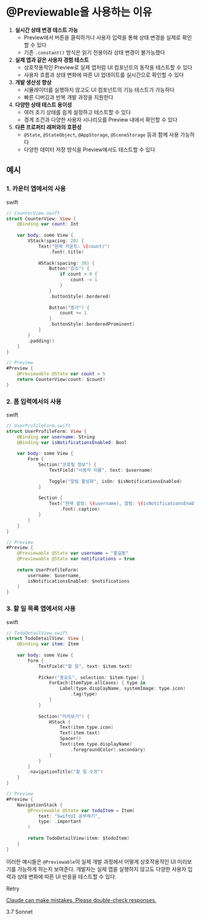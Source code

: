 # @Previewable을 사용하는 이유

1. **실시간 상태 변경 테스트 가능**
    - Preview에서 버튼을 클릭하거나 사용자 입력을 통해 상태 변경을 실제로 확인할 수 있다
    - 기존 `.constant()` 방식은 읽기 전용이라 상태 변경이 불가능했다
2. **실제 앱과 같은 사용자 경험 테스트**
    - 상호작용적인 Preview로 실제 앱처럼 UI 컴포넌트의 동작을 테스트할 수 있다
    - 사용자 흐름과 상태 변화에 따른 UI 업데이트를 실시간으로 확인할 수 있다
3. **개발 생산성 향상**
    - 시뮬레이터를 실행하지 않고도 UI 컴포넌트의 기능 테스트가 가능하다
    - 빠른 디버깅과 반복 개발 과정을 지원한다
4. **다양한 상태 테스트 용이성**
    - 여러 초기 상태를 쉽게 설정하고 테스트할 수 있다
    - 경계 조건과 다양한 사용자 시나리오를 Preview 내에서 확인할 수 있다
5. **다른 프로퍼티 래퍼와의 호환성**
    - `@State`, `@StateObject`, `@AppStorage`, `@SceneStorage` 등과 함께 사용 가능하다
    - 다양한 데이터 저장 방식을 Preview에서도 테스트할 수 있다

## 예시

### 1. 카운터 앱에서의 사용

swift

```swift
// CounterView.swift
struct CounterView: View {
    @Binding var count: Int
    
    var body: some View {
        VStack(spacing: 20) {
            Text("현재 카운트: \(count)")
                .font(.title)
            
            HStack(spacing: 30) {
                Button("감소") {
                    if count > 0 {
                        count -= 1
                    }
                }
                .buttonStyle(.bordered)
                
                Button("증가") {
                    count += 1
                }
                .buttonStyle(.borderedProminent)
            }
        }
        .padding()
    }
}

// Preview
#Preview {
    @Previewable @State var count = 5
    return CounterView(count: $count)
}
```

### 2. 폼 입력에서의 사용

swift

```swift
// UserProfileForm.swift
struct UserProfileForm: View {
    @Binding var username: String
    @Binding var isNotificationsEnabled: Bool
    
    var body: some View {
        Form {
            Section("프로필 정보") {
                TextField("사용자 이름", text: $username)
                
                Toggle("알림 활성화", isOn: $isNotificationsEnabled)
            }
            
            Section {
                Text("현재 설정: \(username), 알림: \(isNotificationsEnabled ? "켜짐" : "꺼짐")")
                    .font(.caption)
            }
        }
    }
}

// Preview
#Preview {
    @Previewable @State var username = "홍길동"
    @Previewable @State var notifications = true
    
    return UserProfileForm(
        username: $username,
        isNotificationsEnabled: $notifications
    )
}
```

### 3. 할 일 목록 앱에서의 사용

swift

```swift
// TodoDetailView.swift
struct TodoDetailView: View {
    @Binding var item: Item
    
    var body: some View {
        Form {
            TextField("할 일", text: $item.text)
            
            Picker("중요도", selection: $item.type) {
                ForEach(ItemType.allCases) { type in
                    Label(type.displayName, systemImage: type.icon)
                        .tag(type)
                }
            }
            
            Section("미리보기") {
                HStack {
                    Text(item.type.icon)
                    Text(item.text)
                    Spacer()
                    Text(item.type.displayName)
                        .foregroundColor(.secondary)
                }
            }
        }
        .navigationTitle("할 일 수정")
    }
}

// Preview
#Preview {
    NavigationStack {
        @Previewable @State var todoItem = Item(
            text: "SwiftUI 공부하기", 
            type: .important
        )
        
        return TodoDetailView(item: $todoItem)
    }
}
```

이러한 예시들은 `@Previewable`이 실제 개발 과정에서 어떻게 상호작용적인 UI 미리보기를 가능하게 하는지 보여준다. 개발자는 실제 앱을 실행하지 않고도 다양한 사용자 입력과 상태 변화에 따른 UI 반응을 테스트할 수 있다.

Retry

[Claude can make mistakes. Please double-check responses.](https://support.anthropic.com/en/articles/8525154-claude-is-providing-incorrect-or-misleading-responses-what-s-going-on)

  

3.7 Sonnet